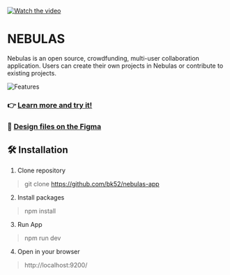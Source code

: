 
[![Watch the video](https://user-images.githubusercontent.com/24523985/158029597-238a9c2f-4914-4f15-9b20-245f27f53d49.jpg)](https://youtu.be/-4YLDeFR29s)

# NEBULAS
Nebulas is an open source, crowdfunding, multi-user collaboration application. Users can create their own projects in Nebulas or contribute to existing projects.

![Features](https://user-images.githubusercontent.com/24523985/158029681-1ad056c6-b7d5-4dac-a9d0-4e37ad724128.PNG)

### 👉  [Learn more and try it!](https://nebulas-app.com) ###
### 📐  [Design files on the Figma](https://www.figma.com/community/file/1084558634202203395/NEBULAS) ###

## 🛠 Installation ##

1. Clone repository

> git clone https://github.com/bk52/nebulas-app

2. Install packages

> npm install

3. Run App

> npm run dev

4. Open in your browser

> http://localhost:9200/
